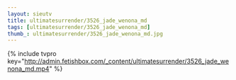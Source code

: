 ```yaml
--- 
layout: sieutv
title: ultimatesurrender/3526_jade_wenona_md
tags: [ultimatesurrender/3526_jade_wenona_md]
thumb_: ultimatesurrender/3526_jade_wenona_md.jpg
---
```

{% include tvpro key="http://admin.fetishbox.com/_content/ultimatesurrender/3526_jade_wenona_md.mp4" %} 
